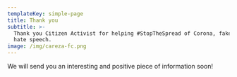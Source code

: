 ```yaml
---
templateKey: simple-page
title: Thank you
subtitle: >-
  Thank you Citizen Activist for helping #StopTheSpread of Corona, fake news and
  hate speech. 
image: /img/careza-fc.png
---
```

We will send you an interesting and positive piece of information soon!